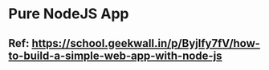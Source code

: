 # Pure NodeJS App

## Ref: https://school.geekwall.in/p/Byjlfy7fV/how-to-build-a-simple-web-app-with-node-js